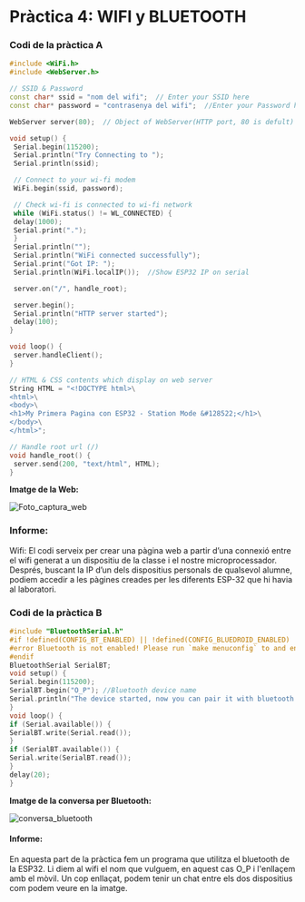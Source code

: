 # Pràctica 4: WIFI y BLUETOOTH

### Codi de la pràctica A

```cpp
#include <WiFi.h>
#include <WebServer.h>

// SSID & Password
const char* ssid = "nom del wifi";  // Enter your SSID here
const char* password = "contrasenya del wifi";  //Enter your Password here

WebServer server(80);  // Object of WebServer(HTTP port, 80 is defult)

void setup() {
 Serial.begin(115200);
 Serial.println("Try Connecting to ");
 Serial.println(ssid);

 // Connect to your wi-fi modem
 WiFi.begin(ssid, password);

 // Check wi-fi is connected to wi-fi network
 while (WiFi.status() != WL_CONNECTED) {
 delay(1000);
 Serial.print(".");
 }
 Serial.println("");
 Serial.println("WiFi connected successfully");
 Serial.print("Got IP: ");
 Serial.println(WiFi.localIP());  //Show ESP32 IP on serial

 server.on("/", handle_root);

 server.begin();
 Serial.println("HTTP server started");
 delay(100); 
}

void loop() {
 server.handleClient();
}

// HTML & CSS contents which display on web server
String HTML = "<!DOCTYPE html>\
<html>\
<body>\
<h1>My Primera Pagina con ESP32 - Station Mode &#128522;</h1>\
</body>\
</html>";

// Handle root url (/)
void handle_root() {
 server.send(200, "text/html", HTML);
}
```
**Imatge de la Web:**

![Foto_captura_web](https://github.com/paudresaire/p4/assets/125595278/701c1e13-35b6-4d09-b425-9c7263e39a50)


### Informe:
Wifi: El codi serveix per crear una pàgina web a partir d’una connexió entre el wifi generat a un dispositiu de la classe i el nostre microprocessador. Després,
buscant la IP d’un dels dispositius personals de qualsevol alumne, podiem accedir a les pàgines creades per les diferents ESP-32 que hi havia al laboratori.



### Codi de la pràctica B

```cpp
#include "BluetoothSerial.h"
#if !defined(CONFIG_BT_ENABLED) || !defined(CONFIG_BLUEDROID_ENABLED)
#error Bluetooth is not enabled! Please run `make menuconfig` to and enable it
#endif
BluetoothSerial SerialBT;
void setup() {
Serial.begin(115200);
SerialBT.begin("O_P"); //Bluetooth device name
Serial.println("The device started, now you can pair it with bluetooth!");
}
void loop() {
if (Serial.available()) {
SerialBT.write(Serial.read());
}
if (SerialBT.available()) {
Serial.write(SerialBT.read());
}
delay(20);
}

```

**Imatge de la conversa per Bluetooth:**

![conversa_bluetooth](https://github.com/paudresaire/p4/assets/125595278/4a602e3c-e820-4f33-8137-3e8fb45fcff9)


#### Informe:
En aquesta part de la pràctica fem un programa que utilitza el bluetooth de la ESP32. Li diem al wifi el nom que vulguem, en aquest cas O_P i l'enllaçem amb el mòvil.
Un cop enllaçat, podem tenir un chat entre els dos dispositius com podem veure en la imatge.
